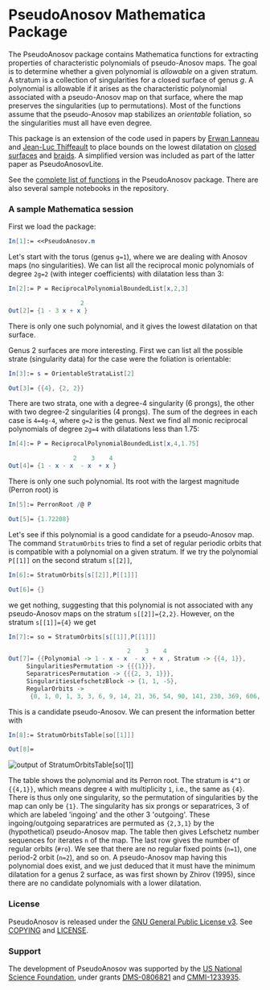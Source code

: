 # PseudoAnosov Mathematica Package

The PseudoAnosov package contains Mathematica functions for extracting properties of characteristic polynomials of pseudo-Anosov maps.  The goal is to determine whether a given polynomial is *allowable* on a given stratum.  A stratum is a collection of singularities for a closed surface of genus *g*.  A polynomial is allowable if it arises as the characteristic polynomial associated with a pseudo-Anosov map on that surface, where the map preserves the singularities (up to permutations).  Most of the functions assume that the pseudo-Anosov map stabilizes an *orientable* foliation, so the singularities must all have even degree.

This package is an extension of the code used in papers by [Erwan Lanneau][1] and [Jean-Luc Thiffeault][2] to place bounds on the lowest dilatation on [closed surfaces][3] and [braids][4].  A simplified version was included as part of the latter paper as PseudoAnosovLite.

See the [complete list of functions](/functions.md/) in the PseudoAnosov package.  There are also several sample notebooks in the repository.

### A sample Mathematica session

First we load the package:
```mathematica
In[1]:= <<PseudoAnosov.m
```
Let's start with the torus (genus `g=1`), where we are dealing with Anosov maps (no singularities).  We can list all the reciprocal monic polynomials of degree `2g=2` (with integer coefficients) with dilatation less than 3:
```mathematica
In[2]:= P = ReciprocalPolynomialBoundedList[x,2,3]

                    2
Out[2]= {1 - 3 x + x }
```
There is only one such polynomial, and it gives the lowest dilatation on that surface.

Genus 2 surfaces are more interesting.  First we can list all the possible strate (singularity data) for the case were the foliation is orientable:
```mathematica
In[3]:= s = OrientableStrataList[2]

Out[3]= {{4}, {2, 2}}
```
There are two strata, one with a degree-4 singularity (6 prongs), the other with two degree-2 singularities (4 prongs).  The sum of the degrees in each case is `4=4g-4`, where `g=2` is the genus.  Next we find all monic reciprocal polynomials of degree `2g=4` with dilatations less than 1.75:
```mathematica
In[4]:= P = ReciprocalPolynomialBoundedList[x,4,1.75]

                  2    3    4
Out[4]= {1 - x - x  - x  + x }
```
There is only one such polynomial.  Its root with the largest magnitude (Perron root) is
```mathematica
In[5]:= PerronRoot /@ P

Out[5]= {1.72208}
```
Let's see if this polynomial is a good candidate for a pseudo-Anosov map.  The command `StratumOrbits` tries to find a set of regular periodic orbits that is compatible with a polynomial on a given stratum.  If we try the polynomial `P[[1]]` on the second stratum `s[[2]]`,
```mathematica
In[6]:= StratumOrbits[s[[2]],P[[1]]]

Out[6]= {}
```
we get nothing, suggesting that this polynomial is not associated with any pseudo-Anosov maps on the stratum `s[[2]]={2,2}`.  However, on the stratum `s[[1]]={4}` we get
```mathematica
In[7]:= so = StratumOrbits[s[[1]],P[[1]]]

                                 2    3    4
Out[7]= {{Polynomial -> 1 - x - x  - x  + x , Stratum -> {{4, 1}},
     SingularitiesPermutation -> {{{1}}},
     SeparatricesPermutation -> {{{2, 3, 1}}},
     SingularitiesLefschetzBlock -> {1, 1, -5},
     RegularOrbits ->
      {0, 1, 0, 1, 3, 3, 6, 9, 14, 21, 36, 54, 90, 141, 230, 369, 606, 977, 1608, 2619, 4312, 7074, 11682, 19248, 31872, 52731, 87514, 145260, 241644, 402137, 670380, 1118187, 1867560, 3121221, 5221938, 8742312, 14648958, 24562068, 41214696, 69199515, 116263056, 195445504, 328749954, 553264722, 931601482, 1569414123, 2645169030, 4460292930, 7524259626, 12698241600}}}
```
This is a candidate pseudo-Anosov.  We can present the information better with
```mathematica
In[8]:= StratumOrbitsTable[so[[1]]]

Out[8]=
```
![output of StratumOrbitsTable[so[[1]]]](/images/sotable.png/)

The table shows the polynomial and its Perron root.  The stratum is `4^1` or `{{4,1}}`, which means degree `4` with multiplicity `1`, i.e., the same as `{4}`.  There is thus only one singularity, so the permutation of singularities by the map can only be `{1}`.  The singularity has six prongs or separatrices, 3 of which are labeled 'ingoing' and the other 3 'outgoing'.  These ingoing/outgoing separatrices are permuted as `{2,3,1}` by the (hypothetical) pseudo-Anosov map.  The table then gives Lefschetz number sequences for iterates `n` of the map.  The last row gives the number of regular orbits (`#ro`).  We see that there are no regular fixed points (`n=1`), one period-2 orbit (`n=2`), and so on.  A pseudo-Anosov map having this polynomial does exist, and we just deduced that it must have the minimum dilatation for a genus 2 surface, as was first shown by Zhirov (1995), since there are no candidate polynomials with a lower dilatation.

### License

PseudoAnosov is released under the [GNU General Public License v3][5].  See [COPYING](/COPYING/) and [LICENSE](/LICENSE/).

### Support

The development of PseudoAnosov was supported by the [US National Science Foundation][6], under grants [DMS-0806821][7] and [CMMI-1233935][8].

[1]: https://www-fourier.ujf-grenoble.fr/~lanneau/
[2]: http://www.math.wisc.edu/~jeanluc/
[3]: http://arxiv.org/abs/0905.1302 "On the minimum dilatation of pseudo-Anosov homeomorphisms on surfaces of small genus, Annales de l'Institut Fourier 61, 105–144, 2011"
[4]: http://arxiv.org/abs/1004.5344 "On the minimum dilatation of braids on the punctured disc, Geometriae Dedicata 152, 165–182, 2011."
[5]: http://www.gnu.org/licenses/gpl-3.0.html
[6]: http://www.nsf.gov
[7]: http://www.nsf.gov/awardsearch/showAward?AWD_ID=0806821
[8]: http://www.nsf.gov/awardsearch/showAward?AWD_ID=1233935
